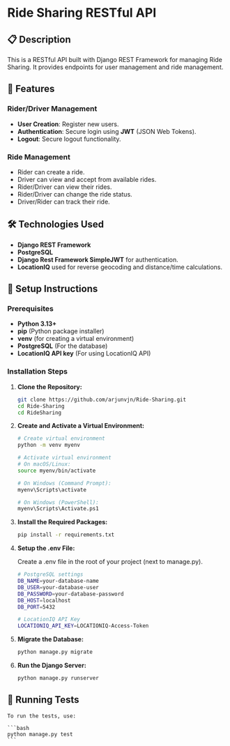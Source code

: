 # Ride Sharing RESTful API

## 📋 Description

This is a RESTful API built with Django REST Framework for managing Ride Sharing. It provides endpoints for user management and ride management.

## 🚀 Features

### Rider/Driver Management
- **User Creation**: Register new users.
- **Authentication**: Secure login using **JWT** (JSON Web Tokens).
- **Logout**: Secure logout functionality.

### Ride Management
- Rider can create a ride.
- Driver can view and accept from available rides.
- Rider/Driver can view their rides.
- Rider/Driver can change the ride status.
- Driver/Rider can track their ride.

## 🛠️ Technologies Used
- **Django REST Framework**
- **PostgreSQL**
- **Django Rest Framework SimpleJWT** for authentication.
- **LocationIQ** used for reverse geocoding and distance/time calculations.

## 🔧 Setup Instructions

### Prerequisites
- **Python 3.13+**
- **pip** (Python package installer)
- **venv** (for creating a virtual environment)
- **PostgreSQL** (For the database)
- **LocationIQ API key** (For using LocationIQ API)

### Installation Steps

1. **Clone the Repository:**

    ```bash
    git clone https://github.com/arjunvjn/Ride-Sharing.git
    cd Ride-Sharing
    cd RideSharing
    ```

2. **Create and Activate a Virtual Environment:**

    ```bash
    # Create virtual environment
    python -m venv myenv

    # Activate virtual environment
    # On macOS/Linux:
    source myenv/bin/activate

    # On Windows (Command Prompt):
    myenv\Scripts\activate

    # On Windows (PowerShell):
    myenv\Scripts\Activate.ps1
    ```

3. **Install the Required Packages:**

    ```bash
    pip install -r requirements.txt
    ```

4. **Setup the .env File:**

    Create a .env file in the root of your project (next to manage.py).

    ```bash
    # PostgreSQL settings
    DB_NAME=your-database-name
    DB_USER=your-database-user
    DB_PASSWORD=your-database-password
    DB_HOST=localhost
    DB_PORT=5432
	
    # LocationIQ API Key
    LOCATIONIQ_API_KEY=LOCATIONIQ-Access-Token
    ```

5. **Migrate the Database:**

    ```bash
    python manage.py migrate
    ```

6. **Run the Django Server:**

    ```bash
    python manage.py runserver
    ```

## 🧪 Running Tests

    To run the tests, use:

    ```bash
    python manage.py test
    ```